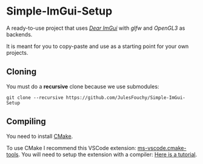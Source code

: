 # Simple-ImGui-Setup

A ready-to-use project that uses [*Dear ImGui*](https://github.com/ocornut/imgui) with *glfw* and *OpenGL3* as backends.

It is meant for you to copy-paste and use as a starting point for your own projects.

## Cloning

You must do a **recursive** clone because we use submodules:

```
git clone --recursive https://github.com/JulesFouchy/Simple-ImGui-Setup
```

## Compiling

You need to install [CMake](https://cmake.org/download/).

To use CMake I recommend this VSCode extension: [ms-vscode.cmake-tools](https://marketplace.visualstudio.com/items?itemName=ms-vscode.cmake-tools). You will need to setup the extension with a compiler: [Here is a tutorial](https://julesfouchy.github.io/Learn--Clean-Code-With-Cpp/lessons/install-a-compiler/).